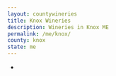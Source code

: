 ```yaml
---
layout: countywineries
title: Knox Wineries
description: Wineries in Knox ME
permalink: /me/knox/
county: knox
state: me
---
```

-
